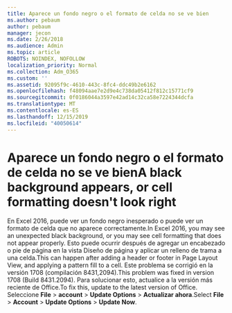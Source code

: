 ```yaml
---
title: Aparece un fondo negro o el formato de celda no se ve bien
ms.author: pebaum
author: pebaum
manager: jecon
ms.date: 2/26/2018
ms.audience: Admin
ms.topic: article
ROBOTS: NOINDEX, NOFOLLOW
localization_priority: Normal
ms.collection: Adm_O365
ms.custom: ''
ms.assetid: 92095f9c-4610-443c-8fc4-ddc49b2e6162
ms.openlocfilehash: f48094aae7e2d9e4c738da05412f812c15771cf9
ms.sourcegitcommit: 0f0186044a3597e42ad14c32ca58e7224344dcfa
ms.translationtype: MT
ms.contentlocale: es-ES
ms.lasthandoff: 12/15/2019
ms.locfileid: "40050614"
---
```

# <a name="a-black-background-appears-or-cell-formatting-doesnt-look-right"></a><span data-ttu-id="c5dc3-102">Aparece un fondo negro o el formato de celda no se ve bien</span><span class="sxs-lookup"><span data-stu-id="c5dc3-102">A black background appears, or cell formatting doesn't look right</span></span>

<span data-ttu-id="c5dc3-103">En Excel 2016, puede ver un fondo negro inesperado o puede ver un formato de celda que no aparece correctamente.</span><span class="sxs-lookup"><span data-stu-id="c5dc3-103">In Excel 2016, you may see an unexpected black background, or you may see cell formatting that does not appear properly.</span></span> <span data-ttu-id="c5dc3-104">Esto puede ocurrir después de agregar un encabezado o pie de página en la vista Diseño de página y aplicar un relleno de trama a una celda.</span><span class="sxs-lookup"><span data-stu-id="c5dc3-104">This can happen after adding a header or footer in Page Layout View, and applying a pattern fill to a cell.</span></span> <span data-ttu-id="c5dc3-105">Este problema se corrigió en la versión 1708 (compilación 8431,2094).</span><span class="sxs-lookup"><span data-stu-id="c5dc3-105">This problem was fixed in version 1708 (Build 8431.2094).</span></span> <span data-ttu-id="c5dc3-106">Para solucionar esto, actualice a la versión más reciente de Office.</span><span class="sxs-lookup"><span data-stu-id="c5dc3-106">To fix this, update to the latest version of Office.</span></span> <span data-ttu-id="c5dc3-107">Seleccione **File** \> **account** \> **Update Options** \> **Actualizar ahora**.</span><span class="sxs-lookup"><span data-stu-id="c5dc3-107">Select **File** \> **Account** \> **Update Options** \> **Update Now**.</span></span>
  

